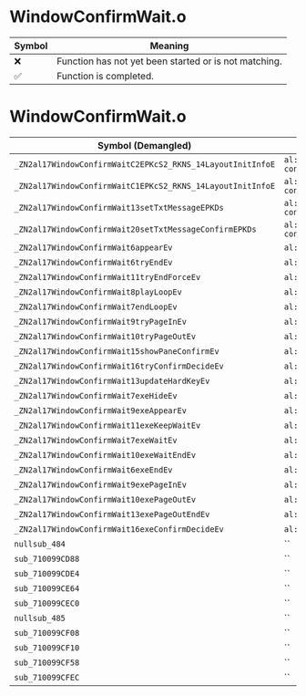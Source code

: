 # WindowConfirmWait.o
| Symbol | Meaning 
| ------------- | ------------- 
| :x: | Function has not yet been started or is not matching. 
| :white_check_mark: | Function is completed. 


# WindowConfirmWait.o
| Symbol (Demangled) | Symbol (Mangled) | Decompiled? |
| ------------- |  ------------- | ------------- |
| `_ZN2al17WindowConfirmWaitC2EPKcS2_RKNS_14LayoutInitInfoE` | `al::WindowConfirmWait::WindowConfirmWait(char const*,char const*,al::LayoutInitInfo const&)` | :white_check_mark: |
| `_ZN2al17WindowConfirmWaitC1EPKcS2_RKNS_14LayoutInitInfoE` | `al::WindowConfirmWait::WindowConfirmWait(char const*,char const*,al::LayoutInitInfo const&)` | :white_check_mark: |
| `_ZN2al17WindowConfirmWait13setTxtMessageEPKDs` | `al::WindowConfirmWait::setTxtMessage(char16_t const*)` | :white_check_mark: |
| `_ZN2al17WindowConfirmWait20setTxtMessageConfirmEPKDs` | `al::WindowConfirmWait::setTxtMessageConfirm(char16_t const*)` | :white_check_mark: |
| `_ZN2al17WindowConfirmWait6appearEv` | `al::WindowConfirmWait::appear(void)` | :white_check_mark: |
| `_ZN2al17WindowConfirmWait6tryEndEv` | `al::WindowConfirmWait::tryEnd(void)` | :white_check_mark: |
| `_ZN2al17WindowConfirmWait11tryEndForceEv` | `al::WindowConfirmWait::tryEndForce(void)` | :white_check_mark: |
| `_ZN2al17WindowConfirmWait8playLoopEv` | `al::WindowConfirmWait::playLoop(void)` | :white_check_mark: |
| `_ZN2al17WindowConfirmWait7endLoopEv` | `al::WindowConfirmWait::endLoop(void)` | :white_check_mark: |
| `_ZN2al17WindowConfirmWait9tryPageInEv` | `al::WindowConfirmWait::tryPageIn(void)` | :white_check_mark: |
| `_ZN2al17WindowConfirmWait10tryPageOutEv` | `al::WindowConfirmWait::tryPageOut(void)` | :white_check_mark: |
| `_ZN2al17WindowConfirmWait15showPaneConfirmEv` | `al::WindowConfirmWait::showPaneConfirm(void)` | :white_check_mark: |
| `_ZN2al17WindowConfirmWait16tryConfirmDecideEv` | `al::WindowConfirmWait::tryConfirmDecide(void)` | :white_check_mark: |
| `_ZN2al17WindowConfirmWait13updateHardKeyEv` | `al::WindowConfirmWait::updateHardKey(void)` | :white_check_mark: |
| `_ZN2al17WindowConfirmWait7exeHideEv` | `al::WindowConfirmWait::exeHide(void)` | :white_check_mark: |
| `_ZN2al17WindowConfirmWait9exeAppearEv` | `al::WindowConfirmWait::exeAppear(void)` | :white_check_mark: |
| `_ZN2al17WindowConfirmWait11exeKeepWaitEv` | `al::WindowConfirmWait::exeKeepWait(void)` | :white_check_mark: |
| `_ZN2al17WindowConfirmWait7exeWaitEv` | `al::WindowConfirmWait::exeWait(void)` | :white_check_mark: |
| `_ZN2al17WindowConfirmWait10exeWaitEndEv` | `al::WindowConfirmWait::exeWaitEnd(void)` | :white_check_mark: |
| `_ZN2al17WindowConfirmWait6exeEndEv` | `al::WindowConfirmWait::exeEnd(void)` | :white_check_mark: |
| `_ZN2al17WindowConfirmWait9exePageInEv` | `al::WindowConfirmWait::exePageIn(void)` | :white_check_mark: |
| `_ZN2al17WindowConfirmWait10exePageOutEv` | `al::WindowConfirmWait::exePageOut(void)` | :white_check_mark: |
| `_ZN2al17WindowConfirmWait13exePageOutEndEv` | `al::WindowConfirmWait::exePageOutEnd(void)` | :white_check_mark: |
| `_ZN2al17WindowConfirmWait16exeConfirmDecideEv` | `al::WindowConfirmWait::exeConfirmDecide(void)` | :white_check_mark: |
| `nullsub_484` | `` | :white_check_mark: |
| `sub_710099CD88` | `` | :white_check_mark: |
| `sub_710099CDE4` | `` | :white_check_mark: |
| `sub_710099CE64` | `` | :white_check_mark: |
| `sub_710099CEC0` | `` | :white_check_mark: |
| `nullsub_485` | `` | :white_check_mark: |
| `sub_710099CF08` | `` | :white_check_mark: |
| `sub_710099CF10` | `` | :white_check_mark: |
| `sub_710099CF58` | `` | :white_check_mark: |
| `sub_710099CFEC` | `` | :white_check_mark: |
